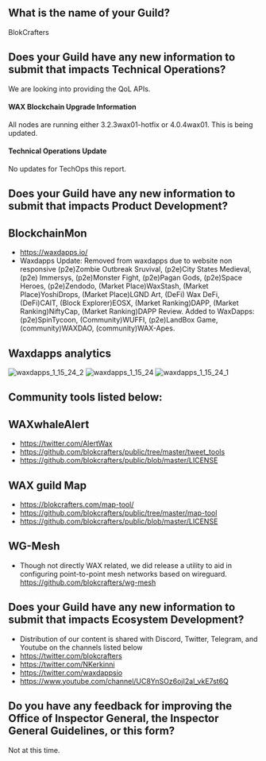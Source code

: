 ## What is the name of your Guild?

BlokCrafters

## Does your Guild have any new information to submit that impacts Technical Operations?

We are looking into providing the QoL APIs.

#### WAX Blockchain Upgrade Information

All nodes are running either 3.2.3wax01-hotfix or 4.0.4wax01.  This is being updated.

#### Technical Operations Update

No updates for TechOps this report.

## Does your Guild have any new information to submit that impacts Product Development?
## BlockchainMon
- https://waxdapps.io/
- Waxdapps Update: Removed from waxdapps due to website non responsive (p2e)Zombie Outbreak Sruvival, (p2e)City States Medieval, (p2e) Immersys, (p2e)Monster Fight, (p2e)Pagan Gods, (p2e)Space Heroes, (p2e)Zendodo, (Market Place)WaxStash, (Market Place)YoshiDrops, (Market Place)LGND Art, (DeFi) Wax DeFi, (DeFi)CAIT, (Block Explorer)EOSX, (Market Ranking)DAPP, (Market Ranking)NiftyCap, (Market Ranking)DAPP Review. 
Added to WaxDapps: (p2e)SpinTycoon, (Community)WUFFI, (p2e)LandBox Game, (community)WAXDAO, (community)WAX-Apes. 
## Waxdapps analytics  
![waxdapps_1_15_24_2](https://github.com/blokcrafters/waxguilds/assets/66744057/3f41cd65-bc80-4f39-9713-13cbeec4a665)
![waxdapps_1_15_24](https://github.com/blokcrafters/waxguilds/assets/66744057/1ba3aedf-a184-417c-9fa0-81d1a2dd16b4)
![waxdapps_1_15_24_1](https://github.com/blokcrafters/waxguilds/assets/66744057/7e2ac2b3-26ec-44d2-b22d-c1cfffd40d55)







 

## Community tools listed below:
## WAXwhaleAlert
+ https://twitter.com/AlertWax 
+ https://github.com/blokcrafters/public/tree/master/tweet_tools
+ https://github.com/blokcrafters/public/blob/master/LICENSE

## WAX guild Map
+ https://blokcrafters.com/map-tool/
+ https://github.com/blokcrafters/public/tree/master/map-tool
+ https://github.com/blokcrafters/public/blob/master/LICENSE

## WG-Mesh
+ Though not directly WAX related, we did release a utility to aid in configuring point-to-point mesh networks based on wireguard.
https://github.com/blokcrafters/wg-mesh

## Does your Guild have any new information to submit that impacts Ecosystem Development?

+ Distribution of our content is shared with Discord, Twitter, Telegram, and Youtube on the channels listed below
+ https://twitter.com/blokcrafters
+ https://twitter.com/NKerkinni
+ https://twitter.com/waxdappsio
+ https://www.youtube.com/channel/UC8YnSOz6ojI2al_vkE7st6Q



## Do you have any feedback for improving the Office of Inspector General, the Inspector General Guidelines, or this form?

Not at this time.
